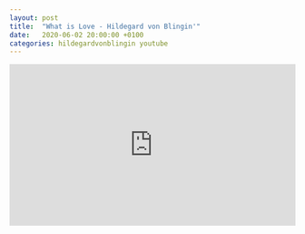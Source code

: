 ```yaml
---
layout: post
title:  "What is Love - Hildegard von Blingin'"
date:   2020-06-02 20:00:00 +0100
categories: hildegardvonblingin youtube
---
```

<style>.embed-container { position: relative; padding-bottom: 56.25%; height: 0; overflow: hidden; max-width: 100%; } .embed-container iframe, .embed-container object, .embed-container embed { position: absolute; top: 0; left: 0; width: 100%; height: 100%; }</style><div class='embed-container'><iframe src='https://www.youtube.com/embed/Kbj4bulZX2Y' frameborder='0' allowfullscreen></iframe></div>
